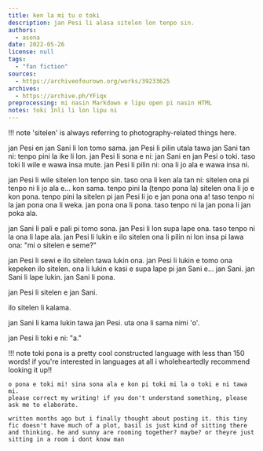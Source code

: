 ```yaml
---
title: ken la mi tu o toki
description: jan Pesi li alasa sitelen lon tenpo sin.
authors:
  - asona
date: 2022-05-26
license: null
tags:
  - "fan fiction"
sources:
  - https://archiveofourown.org/works/39233625
archives:
  - https://archive.ph/YFiqx
preprocessing: mi nasin Markdown e lipu open pi nasin HTML
notes: toki Inli li lon lipu ni
---
```


!!! note
'sitelen' is always referring to photography-related things here.

jan Pesi en jan Sani li lon tomo sama. jan Pesi li pilin utala tawa jan Sani tan ni: tenpo pini la ike li lon. jan Pesi li sona e ni: jan Sani en jan Pesi o toki. taso toki li wile e wawa insa mute. jan Pesi li pilin ni: ona li jo ala e wawa insa ni.

jan Pesi li wile sitelen lon tenpo sin. taso ona li ken ala tan ni: sitelen ona pi tenpo ni li jo ala e... kon sama. tenpo pini la (tenpo pona la) sitelen ona li jo e kon pona. tenpo pini la sitelen pi jan Pesi li jo e jan pona ona a! taso tenpo ni la jan pona ona li weka. jan pona ona li pona. taso tenpo ni la jan pona li jan poka ala.

jan Sani li pali e pali pi tomo sona. jan Pesi li lon supa lape ona. taso tenpo ni la ona li lape ala. jan Pesi li lukin e ilo sitelen ona li pilin ni lon insa pi lawa ona: "mi o sitelen e seme?"

jan Pesi li sewi e ilo sitelen tawa lukin ona. jan Pesi li lukin e tomo ona kepeken ilo sitelen. ona li lukin e kasi e supa lape pi jan Sani e... jan Sani. jan Sani li lape lukin. jan Sani li pona.

jan Pesi li sitelen e jan Sani.

ilo sitelen li kalama.

jan Sani li kama lukin tawa jan Pesi. uta ona li sama nimi 'o'.

jan Pesi li toki e ni: "a."

!!! note
toki pona is a pretty cool constructed language with less than 150 words! if you're interested in languages at all i wholeheartedly recommend looking it up!!

    o pona e toki mi! sina sona ala e kon pi toki mi la o toki e ni tawa mi.
    please correct my writing! if you don't understand something, please ask me to elaborate.

    written months ago but i finally thought about posting it. this tiny fic doesn't have much of a plot, basil is just kind of sitting there and thinking. he and sunny are rooming together? maybe? or theyre just sitting in a room i dont know man
